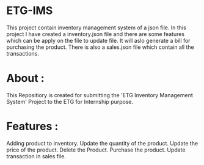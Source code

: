 # ETG-IMS
This project contain inventory management system of a json file. In this project I have created a inventory.json file and there are some features which can be apply on the file to update file. It will aslo generate a bill for purchasing the product. There is also a sales.json file which contain all the transactions. 

# About :
This Repositiory is created for submitting the 'ETG Inventory Management System' Project to the ETG for Internship purpose.

# Features :
Adding product to inventory.
Update the quantity of the product.
Update the price of the product.
Delete the Product.
Purchase the product.
Update transaction in sales file.
